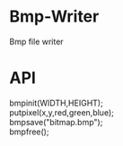 # Bmp-Writer
Bmp file writer
# API
bmpinit(WIDTH,HEIGHT);  
putpixel(x,y,red,green,blue);  
bmpsave("bitmap.bmp");  
bmpfree();

